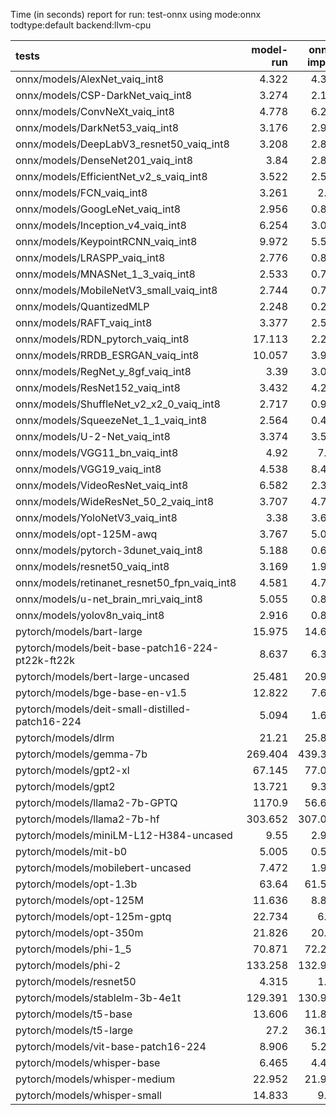 Time (in seconds) report for run: test-onnx using mode:onnx todtype:default backend:llvm-cpu

| tests                                            |   model-run |   onnx-import |   torch-mlir |   iree-compile |   inference |
|:-------------------------------------------------|------------:|--------------:|-------------:|---------------:|------------:|
| onnx/models/AlexNet_vaiq_int8                    |       4.322 |         4.359 |            0 |          5.288 |       0.436 |
| onnx/models/CSP-DarkNet_vaiq_int8                |       3.274 |         2.157 |            0 |          8.598 |       0.586 |
| onnx/models/ConvNeXt_vaiq_int8                   |       4.778 |         6.208 |            0 |         19.006 |       0.887 |
| onnx/models/DarkNet53_vaiq_int8                  |       3.176 |         2.977 |            0 |          7.821 |       0.627 |
| onnx/models/DeepLabV3_resnet50_vaiq_int8         |       3.208 |         2.896 |            0 |          9.208 |       1.652 |
| onnx/models/DenseNet201_vaiq_int8                |       3.84  |         2.868 |            0 |         28.48  |       0.363 |
| onnx/models/EfficientNet_v2_s_vaiq_int8          |       3.522 |         2.554 |            0 |         18.617 |       0.367 |
| onnx/models/FCN_vaiq_int8                        |       3.261 |         2.73  |            0 |          8.01  |       0.815 |
| onnx/models/GoogLeNet_vaiq_int8                  |       2.956 |         0.805 |            0 |          9.14  |       0.206 |
| onnx/models/Inception_v4_vaiq_int8               |       6.254 |         3.054 |            0 |          9.139 |       0     |
| onnx/models/KeypointRCNN_vaiq_int8               |       9.972 |         5.526 |            0 |          1.84  |       0     |
| onnx/models/LRASPP_vaiq_int8                     |       2.776 |         0.812 |            0 |          9.707 |      10.103 |
| onnx/models/MNASNet_1_3_vaiq_int8                |       2.533 |         0.791 |            0 |          6.945 |       0.158 |
| onnx/models/MobileNetV3_small_vaiq_int8          |       2.744 |         0.753 |            0 |          7.904 |       0.119 |
| onnx/models/QuantizedMLP                         |       2.248 |         0.253 |            0 |          0.868 |       0.069 |
| onnx/models/RAFT_vaiq_int8                       |       3.377 |         2.536 |            0 |         13.671 |       0     |
| onnx/models/RDN_pytorch_vaiq_int8                |      17.113 |         2.224 |            0 |         14.692 |     101.097 |
| onnx/models/RRDB_ESRGAN_vaiq_int8                |      10.057 |         3.921 |            0 |         32.198 |      67.224 |
| onnx/models/RegNet_y_8gf_vaiq_int8               |       3.39  |         3.014 |            0 |         11.31  |       0.515 |
| onnx/models/ResNet152_vaiq_int8                  |       3.432 |         4.294 |            0 |         14.634 |       0.604 |
| onnx/models/ShuffleNet_v2_x2_0_vaiq_int8         |       2.717 |         0.974 |            0 |          5.662 |       0.16  |
| onnx/models/SqueezeNet_1_1_vaiq_int8             |       2.564 |         0.421 |            0 |          4.377 |       0.12  |
| onnx/models/U-2-Net_vaiq_int8                    |       3.374 |         3.522 |            0 |         17.464 |       1.658 |
| onnx/models/VGG11_bn_vaiq_int8                   |       4.92  |         7.28  |            0 |          8.729 |       0.774 |
| onnx/models/VGG19_vaiq_int8                      |       4.538 |         8.404 |            0 |          9.837 |       1     |
| onnx/models/VideoResNet_vaiq_int8                |       6.582 |         2.359 |            0 |          3.863 |      82.461 |
| onnx/models/WideResNet_50_2_vaiq_int8            |       3.707 |         4.753 |            0 |          9.5   |       0.786 |
| onnx/models/YoloNetV3_vaiq_int8                  |       3.38  |         3.621 |            0 |         11.114 |      14.418 |
| onnx/models/opt-125M-awq                         |       3.767 |         5.054 |            0 |          2.315 |       0     |
| onnx/models/pytorch-3dunet_vaiq_int8             |       5.188 |         0.633 |            0 |          3.777 |      25.724 |
| onnx/models/resnet50_vaiq_int8                   |       3.169 |         1.992 |            0 |          7.38  |       0.419 |
| onnx/models/retinanet_resnet50_fpn_vaiq_int8     |       4.581 |         4.714 |            0 |          1.704 |       0     |
| onnx/models/u-net_brain_mri_vaiq_int8            |       5.055 |         0.833 |            0 |          3.948 |      56.094 |
| onnx/models/yolov8n_vaiq_int8                    |       2.916 |         0.821 |            0 |          9.733 |       5.002 |
| pytorch/models/bart-large                        |      15.975 |        14.687 |            0 |          7.469 |       0     |
| pytorch/models/beit-base-patch16-224-pt22k-ft22k |       8.637 |         6.308 |            0 |          9.873 |       0.734 |
| pytorch/models/bert-large-uncased                |      25.481 |        20.943 |            0 |         10.118 |       0     |
| pytorch/models/bge-base-en-v1.5                  |      12.822 |         7.642 |            0 |          3.997 |       0     |
| pytorch/models/deit-small-distilled-patch16-224  |       5.094 |         1.663 |            0 |          5.53  |       0.27  |
| pytorch/models/dlrm                              |      21.21  |        25.868 |            0 |         15.444 |       0     |
| pytorch/models/gemma-7b                          |     269.404 |       439.356 |            0 |        483.428 |      92.215 |
| pytorch/models/gpt2-xl                           |      67.145 |        77.074 |            0 |         86.124 |      10.716 |
| pytorch/models/gpt2                              |      13.721 |         9.361 |            0 |         11.448 |       4.561 |
| pytorch/models/llama2-7b-GPTQ                    |    1170.9   |        56.667 |            0 |         68.098 |      13.3   |
| pytorch/models/llama2-7b-hf                      |     303.652 |       307.067 |            0 |        344.286 |      39.255 |
| pytorch/models/miniLM-L12-H384-uncased           |       9.55  |         2.961 |            0 |          1.472 |       0     |
| pytorch/models/mit-b0                            |       5.005 |         0.573 |            0 |          6.928 |       0.401 |
| pytorch/models/mobilebert-uncased                |       7.472 |         1.985 |            0 |         14.122 |       0.249 |
| pytorch/models/opt-1.3b                          |      63.64  |        61.578 |            0 |         40.117 |       0     |
| pytorch/models/opt-125M                          |      11.636 |         8.885 |            0 |          4.389 |       0     |
| pytorch/models/opt-125m-gptq                     |      22.734 |         6.43  |            0 |          2.998 |       0     |
| pytorch/models/opt-350m                          |      21.826 |        20.33  |            0 |         10.111 |       0     |
| pytorch/models/phi-1_5                           |      70.871 |        72.206 |            0 |         80.097 |      13.553 |
| pytorch/models/phi-2                             |     133.258 |       132.986 |            0 |        156.44  |      24.589 |
| pytorch/models/resnet50                          |       4.315 |         1.79  |            0 |          4.91  |       0.382 |
| pytorch/models/stablelm-3b-4e1t                  |     129.391 |       130.937 |            0 |        147.533 |      25.637 |
| pytorch/models/t5-base                           |      13.606 |        11.872 |            0 |         18.837 |      12.496 |
| pytorch/models/t5-large                          |      27.2   |        36.119 |            0 |         51.076 |      20.41  |
| pytorch/models/vit-base-patch16-224              |       8.906 |         5.258 |            0 |          8.591 |       0.645 |
| pytorch/models/whisper-base                      |       6.465 |         4.499 |            0 |          2.095 |       0     |
| pytorch/models/whisper-medium                    |      22.952 |        21.922 |            0 |         11.276 |       0     |
| pytorch/models/whisper-small                     |      14.833 |         9.35  |            0 |          4.661 |       0     |
